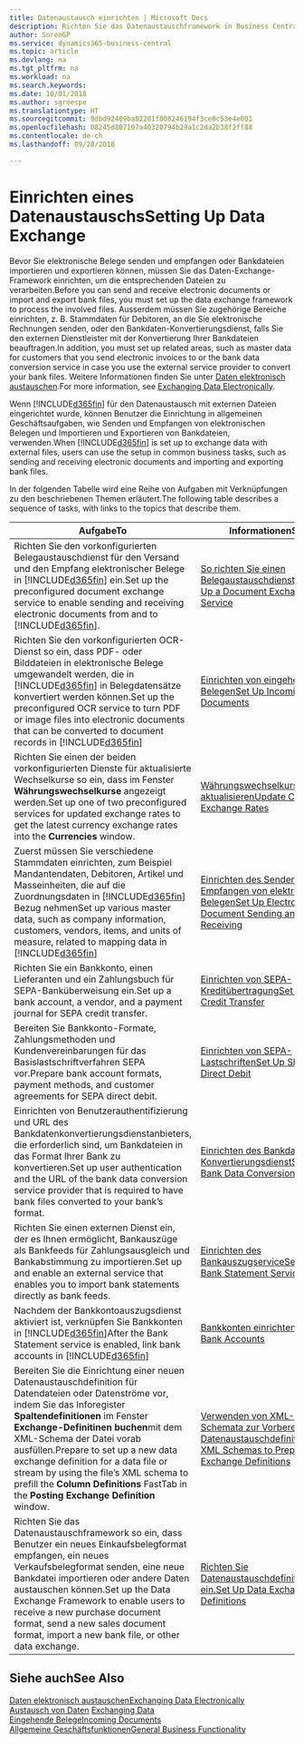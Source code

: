 ```yaml
---
title: Datenaustausch einrichten | Microsoft Docs
description: Richten Sie das Datenaustauschframework in Business Central ein.
author: SorenGP
ms.service: dynamics365-business-central
ms.topic: article
ms.devlang: na
ms.tgt_pltfrm: na
ms.workload: na
ms.search.keywords: 
ms.date: 10/01/2018
ms.author: sgroespe
ms.translationtype: HT
ms.sourcegitcommit: 9dbd92409ba02281f008246194f3ce0c53e4e001
ms.openlocfilehash: 08245d807107a40320794b29a1c2da2b38f2ff88
ms.contentlocale: de-ch
ms.lasthandoff: 09/28/2018

---
```

# <a name="setting-up-data-exchange"></a><span data-ttu-id="b4566-103">Einrichten eines Datenaustauschs</span><span class="sxs-lookup"><span data-stu-id="b4566-103">Setting Up Data Exchange</span></span>
<span data-ttu-id="b4566-104">Bevor Sie elektronische Belege senden und empfangen oder Bankdateien importieren und exportieren können, müssen Sie das Daten-Exchange-Framework einrichten, um die entsprechenden Dateien zu verarbeiten.</span><span class="sxs-lookup"><span data-stu-id="b4566-104">Before you can send and receive electronic documents or import and export bank files, you must set up the data exchange framework to process the involved files.</span></span> <span data-ttu-id="b4566-105">Ausserdem müssen Sie zugehörige Bereiche einrichten, z. B. Stammdaten für Debitoren, an die Sie elektronische Rechnungen senden, oder den Bankdaten-Konvertierungsdienst, falls Sie den externen Dienstleister mit der Konvertierung Ihrer Bankdateien beauftragen.</span><span class="sxs-lookup"><span data-stu-id="b4566-105">In addition, you must set up related areas, such as master data for customers that you send electronic invoices to or the bank data conversion service in case you use the external service provider to convert your bank files.</span></span> <span data-ttu-id="b4566-106">Weitere Informationen finden Sie unter [Daten elektronisch austauschen](across-data-exchange.md).</span><span class="sxs-lookup"><span data-stu-id="b4566-106">For more information, see [Exchanging Data Electronically](across-data-exchange.md).</span></span>  

 <span data-ttu-id="b4566-107">Wenn [!INCLUDE[d365fin](includes/d365fin_md.md)] für den Datenaustausch mit externen Dateien eingerichtet wurde, können Benutzer die Einrichtung in allgemeinen Geschäftsaufgaben, wie Senden und Empfangen von elektronischen Belegen und Importieren und Exportieren von Bankdateien, verwenden.</span><span class="sxs-lookup"><span data-stu-id="b4566-107">When [!INCLUDE[d365fin](includes/d365fin_md.md)] is set up to exchange data with external files, users can use the setup in common business tasks, such as sending and receiving electronic documents and importing and exporting bank files.</span></span>  

 <span data-ttu-id="b4566-108">In der folgenden Tabelle wird eine Reihe von Aufgaben mit Verknüpfungen zu den beschriebenen Themen erläutert.</span><span class="sxs-lookup"><span data-stu-id="b4566-108">The following table describes a sequence of tasks, with links to the topics that describe them.</span></span>  

|<span data-ttu-id="b4566-109">**Aufgabe**</span><span class="sxs-lookup"><span data-stu-id="b4566-109">**To**</span></span>|<span data-ttu-id="b4566-110">**Informationen**</span><span class="sxs-lookup"><span data-stu-id="b4566-110">**See**</span></span>|  
|------------|-------------|  
|<span data-ttu-id="b4566-111">Richten Sie den vorkonfigurierten Belegaustauschdienst für den Versand und den Empfang elektronischer Belege in [!INCLUDE[d365fin](includes/d365fin_md.md)] ein.</span><span class="sxs-lookup"><span data-stu-id="b4566-111">Set up the preconfigured document exchange service to enable sending and receiving electronic documents from and to [!INCLUDE[d365fin](includes/d365fin_md.md)].</span></span>|[<span data-ttu-id="b4566-112">So richten Sie einen Belegaustauschdienst ein</span><span class="sxs-lookup"><span data-stu-id="b4566-112">Set Up a Document Exchange Service</span></span>](across-how-to-set-up-a-document-exchange-service.md)|  
|<span data-ttu-id="b4566-113">Richten Sie den vorkonfigurierten OCR-Dienst so ein, dass PDF- oder Bilddateien in elektronische Belege umgewandelt werden, die in [!INCLUDE[d365fin](includes/d365fin_md.md)] in Belegdatensätze konvertiert werden können.</span><span class="sxs-lookup"><span data-stu-id="b4566-113">Set up the preconfigured OCR service to turn PDF or image files into electronic documents that can be converted to document records in [!INCLUDE[d365fin](includes/d365fin_md.md)]</span></span>|[<span data-ttu-id="b4566-114">Einrichten von eingehenden Belegen</span><span class="sxs-lookup"><span data-stu-id="b4566-114">Set Up Incoming Documents</span></span>](across-how-setup-income-documents.md)|  
|<span data-ttu-id="b4566-115">Richten Sie einen der beiden vorkonfigurierten Dienste für aktualisierte Wechselkurse so ein, dass im Fenster  **Währungswechselkurse** angezeigt werden.</span><span class="sxs-lookup"><span data-stu-id="b4566-115">Set up one of two preconfigured services for updated exchange rates to get the latest currency exchange rates into the **Currencies** window.</span></span>|[<span data-ttu-id="b4566-116">Währungswechselkurse aktualisieren</span><span class="sxs-lookup"><span data-stu-id="b4566-116">Update Currency Exchange Rates</span></span>](finance-how-update-currencies.md)|  
|<span data-ttu-id="b4566-117">Zuerst müssen Sie verschiedene Stammdaten einrichten, zum Beispiel Mandantendaten, Debitoren, Artikel und Masseinheiten, die auf die Zuordnungsdaten in [!INCLUDE[d365fin](includes/d365fin_md.md)] Bezug nehmen</span><span class="sxs-lookup"><span data-stu-id="b4566-117">Set up various master data, such as company information, customers, vendors, items, and units of measure, related to mapping data in [!INCLUDE[d365fin](includes/d365fin_md.md)]</span></span>|[<span data-ttu-id="b4566-118">Einrichten des Senden und Empfangen von elektronischen Belegen</span><span class="sxs-lookup"><span data-stu-id="b4566-118">Set Up Electronic Document Sending and Receiving</span></span>](across-how-to-set-up-electronic-document-sending-and-receiving.md)|  
|<span data-ttu-id="b4566-119">Richten Sie ein Bankkonto, einen Lieferanten und ein Zahlungsbuch für SEPA-Banküberweisung ein.</span><span class="sxs-lookup"><span data-stu-id="b4566-119">Set up a bank account, a vendor, and a payment journal for SEPA credit transfer.</span></span>|[<span data-ttu-id="b4566-120">Einrichten von SEPA-Kreditübertragung</span><span class="sxs-lookup"><span data-stu-id="b4566-120">Set Up SEPA Credit Transfer</span></span>](finance-how-to-set-up-sepa-credit-transfer.md)|  
|<span data-ttu-id="b4566-121">Bereiten Sie Bankkonto-Formate, Zahlungsmethoden und Kundenvereinbarungen für das Basislastschriftverfahren SEPA vor.</span><span class="sxs-lookup"><span data-stu-id="b4566-121">Prepare bank account formats, payment methods, and customer agreements for SEPA direct debit.</span></span>|[<span data-ttu-id="b4566-122">Einrichten von SEPA-Lastschriften</span><span class="sxs-lookup"><span data-stu-id="b4566-122">Set Up SEPA Direct Debit</span></span>](finance-how-to-set-up-sepa-direct-debit.md)|  
|<span data-ttu-id="b4566-123">Einrichten von Benutzerauthentifizierung und URL des Bankdatenkonvertierungsdienstanbieters, die erforderlich sind, um Bankdateien in das Format Ihrer Bank zu konvertieren.</span><span class="sxs-lookup"><span data-stu-id="b4566-123">Set up user authentication and the URL of the bank data conversion service provider that is required to have bank files converted to your bank’s format.</span></span>|[<span data-ttu-id="b4566-124">Einrichten des Bankdaten-Konvertierungsdienst</span><span class="sxs-lookup"><span data-stu-id="b4566-124">Set Up the Bank Data Conversion Service</span></span>](bank-how-setup-bank-data-conversion-service.md)|  
|<span data-ttu-id="b4566-125">Richten Sie einen externen Dienst ein, der es Ihnen ermöglicht, Bankauszüge als Bankfeeds für Zahlungsausgleich und Bankabstimmung zu importieren.</span><span class="sxs-lookup"><span data-stu-id="b4566-125">Set up and enable an external service that enables you to import bank statements directly as bank feeds.</span></span>|[<span data-ttu-id="b4566-126">Einrichten des Bankauszugservice</span><span class="sxs-lookup"><span data-stu-id="b4566-126">Set Up the Bank Statement Service</span></span>](bank-how-setup-bank-statement-service.md)|  
|<span data-ttu-id="b4566-127">Nachdem der Bankkontoauszugsdienst aktiviert ist, verknüpfen Sie Bankkonten in [!INCLUDE[d365fin](includes/d365fin_md.md)]</span><span class="sxs-lookup"><span data-stu-id="b4566-127">After the Bank Statement service is enabled, link bank accounts in [!INCLUDE[d365fin](includes/d365fin_md.md)]</span></span>|[<span data-ttu-id="b4566-128">Bankkonten einrichten</span><span class="sxs-lookup"><span data-stu-id="b4566-128">Set Up Bank Accounts</span></span>](bank-how-setup-bank-accounts.md)|  
|<span data-ttu-id="b4566-129">Bereiten Sie die Einrichtung einer neuen Datenaustauschdefinition für Datendateien oder Datenströme vor, indem Sie das Inforegister **Spaltendefinitionen** im Fenster **Exchange-Definitinen buchen**mit dem XML-Schema der Datei vorab ausfüllen.</span><span class="sxs-lookup"><span data-stu-id="b4566-129">Prepare to set up a new data exchange definition for a data file or stream by using the file’s XML schema to prefill the **Column Definitions** FastTab in the **Posting Exchange Definition** window.</span></span>|[<span data-ttu-id="b4566-130">Verwenden von XML-Schemata zur Vorbereitung der Datenaustauschdefinitionen</span><span class="sxs-lookup"><span data-stu-id="b4566-130">Use XML Schemas to Prepare Data Exchange Definitions</span></span>](across-how-to-use-xml-schemas-to-prepare-data-exchange-definitions.md)|  
|<span data-ttu-id="b4566-131">Richten Sie das Datenaustauschframework so ein, dass Benutzer ein neues Einkaufsbelegformat empfangen, ein neues Verkaufsbelegformat senden, eine neue Bankdatei importieren oder andere Daten austauschen können.</span><span class="sxs-lookup"><span data-stu-id="b4566-131">Set up the Data Exchange Framework to enable users to receive a new purchase document format, send a new sales document format, import a new bank file, or other data exchange.</span></span>|[<span data-ttu-id="b4566-132">Richten Sie Datenaustauschdefinitionen ein.</span><span class="sxs-lookup"><span data-stu-id="b4566-132">Set Up Data Exchange Definitions</span></span>](across-how-to-set-up-data-exchange-definitions.md)|  

## <a name="see-also"></a><span data-ttu-id="b4566-133">Siehe auch</span><span class="sxs-lookup"><span data-stu-id="b4566-133">See Also</span></span>  
[<span data-ttu-id="b4566-134">Daten elektronisch austauschen</span><span class="sxs-lookup"><span data-stu-id="b4566-134">Exchanging Data Electronically</span></span>](across-data-exchange.md)  
<span data-ttu-id="b4566-135">[Austausch von Daten](across-exchange-data.md) </span><span class="sxs-lookup"><span data-stu-id="b4566-135">[Exchanging Data](across-exchange-data.md) </span></span>  
[<span data-ttu-id="b4566-136">Eingehende Belege</span><span class="sxs-lookup"><span data-stu-id="b4566-136">Incoming Documents</span></span>](across-income-documents.md)  
[<span data-ttu-id="b4566-137">Allgemeine Geschäftsfunktionen</span><span class="sxs-lookup"><span data-stu-id="b4566-137">General Business Functionality</span></span>](ui-across-business-areas.md)  


